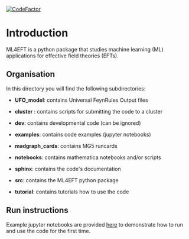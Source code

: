 [![CodeFactor](https://www.codefactor.io/repository/github/lhcfitnikhef/ml4eft/badge?s=4529ce75fe7f8468c4b83b95ee93648e8aba7e6a)](https://www.codefactor.io/repository/github/lhcfitnikhef/ml4eft)

# Introduction

ML4EFT is a python package that studies machine learning (ML) applications for effective field
theories (EFTs). 


## Organisation

In this directory you will find the following subdirectories:

* **UFO_model**: contains Universal FeynRules Output files


* **cluster** : contains scripts for submitting the code to a cluster


* **dev**: contains developmental code (can be ignored)


* **examples**: contains code examples (jupyter notebooks)


* **madgraph_cards**: contains MG5 runcards


* **notebooks**: contains mathematica notebooks and/or scripts


* **sphinx**: contains the code's documentation


* **src**: contains the ML4EFT python package


* **tutorial**: contains tutorials how to use the code


## Run instructions

Example jupyter notebooks are provided [here](https://github.com/LHCfitNikhef/ML4EFT/tree/classifier/code/examples) to 
demonstrate how to run and use the code for the first time. 





